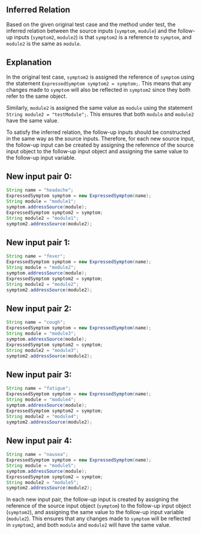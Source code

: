 ## Inferred Relation
Based on the given original test case and the method under test, the inferred relation between the source inputs (`symptom`, `module`) and the follow-up inputs (`symptom2`, `module2`) is that `symptom2` is a reference to `symptom`, and `module2` is the same as `module`.

## Explanation
In the original test case, `symptom2` is assigned the reference of `symptom` using the statement `ExpressedSymptom symptom2 = symptom;`. This means that any changes made to `symptom` will also be reflected in `symptom2` since they both refer to the same object.

Similarly, `module2` is assigned the same value as `module` using the statement `String module2 = "testModule";`. This ensures that both `module` and `module2` have the same value.

To satisfy the inferred relation, the follow-up inputs should be constructed in the same way as the source inputs. Therefore, for each new source input, the follow-up input can be created by assigning the reference of the source input object to the follow-up input object and assigning the same value to the follow-up input variable.

## New input pair 0:
```java
String name = "headache";
ExpressedSymptom symptom = new ExpressedSymptom(name);
String module = "module1";
symptom.addressSource(module);
ExpressedSymptom symptom2 = symptom;
String module2 = "module1";
symptom2.addressSource(module2);
```

## New input pair 1:
```java
String name = "fever";
ExpressedSymptom symptom = new ExpressedSymptom(name);
String module = "module2";
symptom.addressSource(module);
ExpressedSymptom symptom2 = symptom;
String module2 = "module2";
symptom2.addressSource(module2);
```

## New input pair 2:
```java
String name = "cough";
ExpressedSymptom symptom = new ExpressedSymptom(name);
String module = "module3";
symptom.addressSource(module);
ExpressedSymptom symptom2 = symptom;
String module2 = "module3";
symptom2.addressSource(module2);
```

## New input pair 3:
```java
String name = "fatigue";
ExpressedSymptom symptom = new ExpressedSymptom(name);
String module = "module4";
symptom.addressSource(module);
ExpressedSymptom symptom2 = symptom;
String module2 = "module4";
symptom2.addressSource(module2);
```

## New input pair 4:
```java
String name = "nausea";
ExpressedSymptom symptom = new ExpressedSymptom(name);
String module = "module5";
symptom.addressSource(module);
ExpressedSymptom symptom2 = symptom;
String module2 = "module5";
symptom2.addressSource(module2);
```

In each new input pair, the follow-up input is created by assigning the reference of the source input object (`symptom`) to the follow-up input object (`symptom2`), and assigning the same value to the follow-up input variable (`module2`). This ensures that any changes made to `symptom` will be reflected in `symptom2`, and both `module` and `module2` will have the same value.